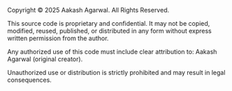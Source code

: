 Copyright © 2025 Aakash Agarwal. All Rights Reserved.

This source code is proprietary and confidential. It may not be copied,
modified, reused, published, or distributed in any form without express
written permission from the author.

Any authorized use of this code must include clear attribution to:
Aakash Agarwal (original creator).

Unauthorized use or distribution is strictly prohibited and may result
in legal consequences.
